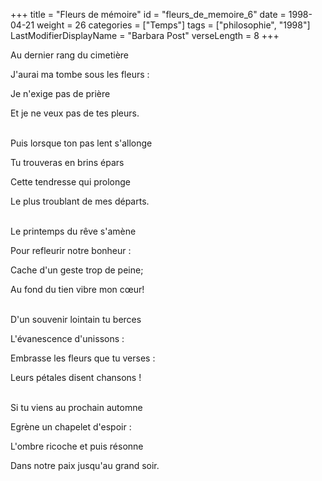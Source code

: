 +++
title = "Fleurs de mémoire"
id = "fleurs_de_memoire_6"
date = 1998-04-21
weight = 26
categories = ["Temps"]
tags = ["philosophie", "1998"]
LastModifierDisplayName = "Barbara Post"
verseLength = 8
+++

Au dernier rang du cimetière

J'aurai ma tombe sous les fleurs :

Je n'exige pas de prière

Et je ne veux pas de tes pleurs.

 \
Puis lorsque ton pas lent s'allonge

Tu trouveras en brins épars

Cette tendresse qui prolonge

Le plus troublant de mes départs.

 \
Le printemps du rêve s'amène

Pour refleurir notre bonheur :

Cache d'un geste trop de peine;

Au fond du tien vibre mon cœur!

 \
D'un souvenir lointain tu berces

L'évanescence d'unissons :

Embrasse les fleurs que tu verses :

Leurs pétales disent chansons !

 \
Si tu viens au prochain automne

Egrène un chapelet d'espoir :

L'ombre ricoche et puis résonne

Dans notre paix jusqu'au grand soir.
